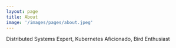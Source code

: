 ```yaml
---
layout: page
title: About
image: '/images/pages/about.jpeg'
---
```


Distributed Systems Expert, Kubernetes Aficionado, Bird Enthusiast
